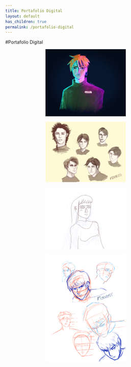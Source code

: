 ```yaml
---
title: Portafolio Digital
layout: default
has_children: true
permalink: /portafolio-digital
---
```

#Portafolio Digital
<p style="text-align:center;"><img src="../assets/images/2.jpeg" alt="bohr" style="height: 50%; width: 50%;"/></p>
<p style="text-align:center;"><img src="../assets/images/6.png" alt="bohr" style="height: 50%; width: 50%;"/></p>
<p style="text-align:center;"><img src="../assets/images/7.png" alt="bohr" style="height: 50%; width: 50%;"/></p>
<p style="text-align:center;"><img src="../assets/images/9.png" alt="bohr" style="height: 50%; width: 50%;"/></p>

